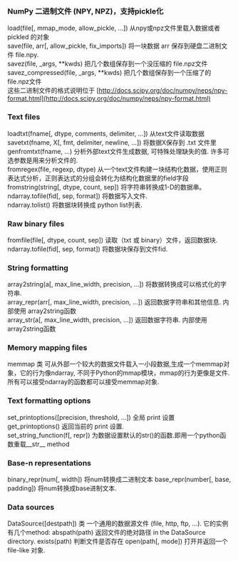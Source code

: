 ### NumPy 二进制文件 \(NPY, NPZ\)，支持pickle化

load\(file\[, mmap\_mode, allow\_pickle, ...\]\)   从npy或npz文件里载入数据或者 pickled 的对象  
save\(file, arr\[, allow\_pickle, fix\_imports\]\)   将一块数据 arr 保存到硬盘二进制文件 file.npy.  
savez\(file, \_args, \*\*kwds\)    把几个数组保存到一个没压缩的 file.npz文件  
savez\_compressed\(file, \_args, \*\*kwds\)    把几个数组保存到一个压缩了的 file.npz文件  
这些二进制文件的格式说明位于  [http://docs.scipy.org/doc/numpy/neps/npy-format.html](http://docs.scipy.org/doc/numpy/neps/npy-format.html)

### Text files

loadtxt\(fname\[, dtype, comments, delimiter, ...\]\)    从text文件读取数据  
savetxt\(fname, X\[, fmt, delimiter, newline, ...\]\)    将数据X保存到 .txt 文件里  
genfromtxt\(fname, ...\)    分析外部text文件生成数据, 可特殊处理缺失的值. 许多可选参数是用来分析文件的.  
fromregex\(file, regexp, dtype\)    从一个text文件构建一块结构化数据，使用正则表达式分析，正则表达式的分组会转化为结构化数据里的field字段  
fromstring\(string\[, dtype, count, sep\]\)    将字符串转换成1-D的数据串。  
ndarray.tofile\(fid\[, sep, format\]\)    将数据写入文件.  
ndarray.tolist\(\)    将数据块转换成 python list列表.

### Raw binary files

fromfile\(file\[, dtype, count, sep\]\)   读取（txt 或 binary）文件，返回数据块.  
ndarray.tofile\(fid\[, sep, format\]\)    将数据块保存到文件fid.

### String formatting

array2string\(a\[, max\_line\_width, precision, ...\]\)    将数据转换成可以格式化的字符串.  
array\_repr\(arr\[, max\_line\_width, precision, ...\]\)     返回数据字符串和其他信息. 内部使用 array2string函数  
array\_str\(a\[, max\_line\_width, precision, ...\]\)          返回数据字符串. 内部使用 array2string函数

### Memory mapping files

memmap 类    可从外部一个较大的数据文件载入一小段数据,生成一个memmap对象，它的行为像ndarray,
             不同于Python的mmap模块，mmap的行为更像是文件.  
             所有可以接受ndarray的函数都可以接受memmap对象.

### Text formatting options

set\_printoptions\(\[precision, threshold, ...\]\)    全局 print 设置  
get\_printoptions\(\)    返回当前的 print 设置.  
set\_string\_function\(f\[, repr\]\)    为数据设置默认的str()的函数.即用一个python函数重载__str__ method

### Base-n representations

binary\_repr\(num\[, width\]\)    将num转换成二进制文本
base\_repr\(number\[, base, padding\]\)    将num转换成base进制文本.  

### Data sources  

DataSource\(\[destpath\]\) 类    一个通用的数据源文件 \(file, http, ftp, ...\).
        它的实例有几个method:
            abspath(path)	    返回文件的绝对路径 in the DataSource directory.
            exists(path)	    判断文件是否存在
            open(path[, mode])	打开并返回一个 file-like 对象.


